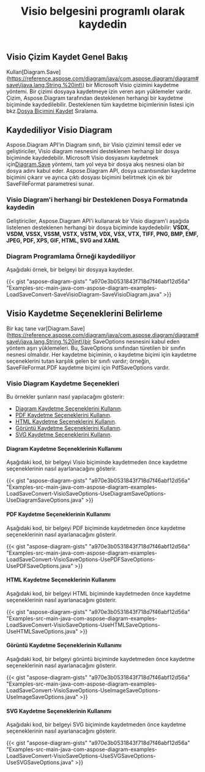 ﻿---
title: Visio belgesini programlı olarak kaydedin
linktitle: Visio belgesini kaydet
type: docs
weight: 30
url: /tr/java/save-visio-document/
description: Bu sayfada Visio belgesinin dosyaya nasıl kaydedileceği, Aspose.Diagram kitaplığıyla akış nasıl açıklanır.
---
## **Visio Çizim Kaydet Genel Bakış**
 Kullan[Diagram.Save](https://reference.aspose.com/diagram/java/com.aspose.diagram/diagram#save\(java.lang.String,%20int\) bir Microsoft Visio çizimini kaydetme yöntemi. Bir çizimi dosyaya kaydetmeye izin veren aşırı yüklemeler vardır. Çizim, Aspose.Diagram tarafından desteklenen herhangi bir kaydetme biçiminde kaydedilebilir. Desteklenen tüm kaydetme biçimlerinin listesi için bkz.[Dosya Biçimini Kaydet](https://reference.aspose.com/diagram/java/com.aspose.diagram/SaveFileFormat) Sıralama.
## **Kaydediliyor Visio Diagram**
 Aspose.Diagram API'in Diagram sınıfı, bir Visio çizimini temsil eder ve geliştiriciler, Visio diagram nesnesini desteklenen herhangi bir dosya biçiminde kaydedebilir. Microsoft Visio dosyasını kaydetmek için[Diagram.Save](https://reference.aspose.com/diagram/java/com.aspose.diagram/diagram#save\(java.lang.String,%20int\)) yöntemi, tam yol veya bir dosya akış nesnesi olan bir dosya adını kabul eder. Aspose.Diagram API, dosya uzantısından kaydetme biçimini çıkarır ve ayrıca çıktı dosyası biçimini belirtmek için ek bir SaveFileFormat parametresi sunar.
### **Visio Diagram'i herhangi bir Desteklenen Dosya Formatında kaydedin**
Geliştiriciler, Aspose.Diagram API'i kullanarak bir Visio diagram'i aşağıda listelenen desteklenen herhangi bir dosya biçiminde kaydedebilir:
**VSDX, VSDM, VSSX, VSSM, VSTX, VSTM, VDX, VSX, VTX, TIFF, PNG, BMP, EMF, JPEG, PDF, XPS, GIF, HTML, SVG and XAML**
### **Diagram Programlama Örneği kaydediliyor**
Aşağıdaki örnek, bir belgeyi bir dosyaya kaydeder.

{{< gist "aspose-diagram-gists" "a970e3b0531843f718d7f46abf12d56a" "Examples-src-main-java-com-aspose-diagram-examples-LoadSaveConvert-SaveVisioDiagram-SaveVisioDiagram.java" >}}
## **Visio Kaydetme Seçeneklerini Belirleme**
 Bir kaç tane var[Diagram.Save](https://reference.aspose.com/diagram/java/com.aspose.diagram/diagram#save\(java.lang.String,%20int\)bir SaveOptions nesnesini kabul eden yöntem aşırı yüklemeleri. Bu, SaveOptions sınıfından türetilen bir sınıfın nesnesi olmalıdır. Her kaydetme biçiminin, o kaydetme biçimi için kaydetme seçeneklerini tutan karşılık gelen bir sınıfı vardır; örneğin, SaveFileFormat.PDF kaydetme biçimi için PdfSaveOptions vardır.
### **Visio Diagram Kaydetme Seçenekleri**
Bu örnekler şunların nasıl yapılacağını gösterir:

- [Diagram Kaydetme Seçeneklerini Kullanın](/diagram/tr/java/save-a-visio-drawing-to-pdf-2c-html-and-other-formats/).
- [PDF Kaydetme Seçeneklerini Kullanın](/diagram/tr/java/save-a-visio-drawing-to-pdf-2c-html-and-other-formats/).
- [HTML Kaydetme Seçeneklerini Kullanın](/diagram/tr/java/save-a-visio-drawing-to-pdf-2c-html-and-other-formats/).
- [Görüntü Kaydetme Seçeneklerini Kullanın](/diagram/tr/java/save-a-visio-drawing-to-pdf-2c-html-and-other-formats/).
- [SVG Kaydetme Seçeneklerini Kullanın](/diagram/tr/java/save-a-visio-drawing-to-pdf-2c-html-and-other-formats/).
#### **Diagram Kaydetme Seçeneklerinin Kullanımı**
Aşağıdaki kod, bir belgeyi Visio biçiminde kaydetmeden önce kaydetme seçeneklerinin nasıl ayarlanacağını gösterir.

{{< gist "aspose-diagram-gists" "a970e3b0531843f718d7f46abf12d56a" "Examples-src-main-java-com-aspose-diagram-examples-LoadSaveConvert-VisioSaveOptions-UseDiagramSaveOptions-UseDiagramSaveOptions.java" >}}



#### **PDF Kaydetme Seçeneklerinin Kullanımı**
Aşağıdaki kod, bir belgeyi PDF biçiminde kaydetmeden önce kaydetme seçeneklerinin nasıl ayarlanacağını gösterir.

{{< gist "aspose-diagram-gists" "a970e3b0531843f718d7f46abf12d56a" "Examples-src-main-java-com-aspose-diagram-examples-LoadSaveConvert-VisioSaveOptions-UsePDFSaveOptions-UsePDFSaveOptions.java" >}}



#### **HTML Kaydetme Seçeneklerinin Kullanımı**
Aşağıdaki kod, bir belgeyi HTML biçiminde kaydetmeden önce kaydetme seçeneklerinin nasıl ayarlanacağını gösterir.

{{< gist "aspose-diagram-gists" "a970e3b0531843f718d7f46abf12d56a" "Examples-src-main-java-com-aspose-diagram-examples-LoadSaveConvert-VisioSaveOptions-UseHTMLSaveOptions-UseHTMLSaveOptions.java" >}}



#### **Görüntü Kaydetme Seçeneklerinin Kullanımı**
Aşağıdaki kod, bir belgeyi görüntü biçiminde kaydetmeden önce kaydetme seçeneklerinin nasıl ayarlanacağını gösterir.

{{< gist "aspose-diagram-gists" "a970e3b0531843f718d7f46abf12d56a" "Examples-src-main-java-com-aspose-diagram-examples-LoadSaveConvert-VisioSaveOptions-UseImageSaveOptions-UseImageSaveOptions.java" >}}
#### **SVG Kaydetme Seçeneklerinin Kullanımı**
Aşağıdaki kod, bir belgeyi SVG biçiminde kaydetmeden önce kaydetme seçeneklerinin nasıl ayarlanacağını gösterir.

{{< gist "aspose-diagram-gists" "a970e3b0531843f718d7f46abf12d56a" "Examples-src-main-java-com-aspose-diagram-examples-LoadSaveConvert-VisioSaveOptions-UseSVGSaveOptions-UseSVGSaveOptions.java" >}}
